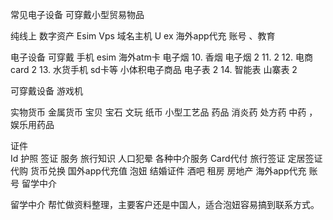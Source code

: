 常见电子设备  可穿戴小型贸易物品


纯线上 数字资产
Esim 
Vps 域名主机
U ex
海外app代充 账号
、教育

电子设备  可穿戴
手机 esim
海外atm卡
电子烟 10. 香烟 电子烟	2
11. 	2
12. 电商card	2
13. 水货手机 sd卡等 小体积电子商品 电子表	2
14. 智能表  山寨表	2

可穿戴设备
游戏机

实物货币  金属货币   宝贝 宝石  文玩
纸币 
小型工艺品
药品
消炎药 处方药
中药  ，娱乐用药品

证件  
Id  护照
签证
服务 旅行知识 人口犯晕 各种中介服务
Card代付 
旅行签证 定居签证
代购
货币兑换
国外app代充值
泡妞  结婚证件 酒吧
租房 房地产
海外app代充 账号
留学中介

留学中介
帮忙做资料整理，主要客户还是中国人，适合泡妞容易搞到联系方式。

